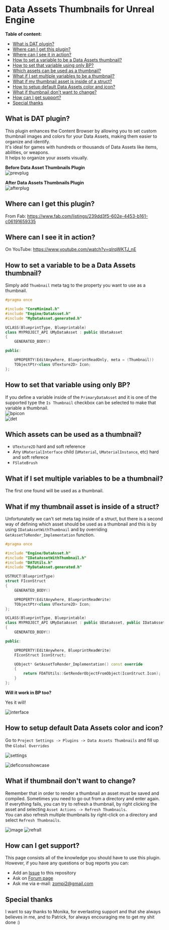 # Data Assets Thumbnails for Unreal Engine

**Table of content:**
- [What is DAT plugin?](#what-is-dat-plugin)
- [Where can I get this plugin?](#where-can-i-get-this-plugin)
- [Where can I see it in action?](#where-can-i-see-it-in-action)
- [How to set a variable to be a Data Assets thumbnail?](#how-to-set-a-variable-to-be-a-data-assets-thumbnail)
- [How to set that variable using only BP?](#how-to-set-that-variable-using-only-bp)
- [Which assets can be used as a thumbnail?](#which-assets-can-be-used-as-a-thumbnail)
- [What if I set multiple variables to be a thumbnail?](#what-if-i-set-multiple-variables-to-be-a-thumbnail)
- [What if my thumbnail asset is inside of a struct?](#what-if-my-thumbnail-asset-is-inside-of-a-struct)
- [How to setup default Data Assets color and icon?](#how-to-setup-default-data-assets-color-and-icon)
- [What if thumbnail don't want to change?](#what-if-thumbnail-dont-want-to-change)
- [How can I get support?](#how-can-i-get-support)
- [Special thanks](#special-thanks)

## What is DAT plugin?

This plugin enhances the Content Browser by allowing you to set custom thumbnail images and colors for your Data Assets, making them easier to organize and identify.  
It's ideal for games with hundreds or thousands of Data Assets like items, abilities, or weapons.  
It helps to organize your assets visually.
  
**Before Data Asset Thumbnails Plugin**  
![prevplug](https://github.com/user-attachments/assets/33402349-039e-4464-b993-8985539842fe)

**After Data Assets Thumbnails Plugin**  
![afterplug](https://github.com/user-attachments/assets/0ab33713-d906-4003-95d9-b9b4e04fa55a)
  
## Where can I get this plugin?  

From Fab: https://www.fab.com/listings/239dd3f5-602e-4453-b161-c06191659335

## Where can I see it in action?  

On YouTube: https://www.youtube.com/watch?v=qIrqWKTJ_nE

## How to set a variable to be a Data Assets thumbnail?  

Simply add `Thumbnail` meta tag to the property you want to use as a thumbnail.

```cpp
#pragma once

#include "CoreMinimal.h"
#include "Engine/DataAsset.h"
#include "MyDataAsset.generated.h"

UCLASS(BlueprintType, Blueprintable)
class MYPROJECT_API UMyDataAsset : public UDataAsset
{
	GENERATED_BODY()

public:

	UPROPERTY(EditAnywhere, BlueprintReadOnly, meta = (Thumbnail))
	TObjectPtr<class UTexture2D> Icon;
};
```

## How to set that variable using only BP?  

If you define a variable inside of the `PrimaryDataAsset` and it is one of the supported type the `Is Thumbnail` checkbox can be selected to make that variable a thumbnail.  
![bpicon](https://github.com/user-attachments/assets/4aa7385d-382e-4401-9cba-5862e0d5c438)  
![det](https://github.com/user-attachments/assets/ce216e1b-692c-46bf-b01f-9f39a7a7059e)  

## Which assets can be used as a thumbnail?

* `UTexture2D` hard and soft reference
* Any `UMaterialInterface` child (`UMaterial`, `UMaterialInstance`, etc) hard and soft referece
* `FSlateBrush`

## What if I set multiple variables to be a thumbnail?  
The first one found will be used as a thumbnail.  

## What if my thumbnail asset is inside of a struct?  
Unfortunatelly we can't set meta tag inside of a struct, but there is a second way of defining which asset should be used as a thumbnail and this is by using `IDataAssetWithThumbnail` and by overriding `GetAssetToRender_Implementation` function.

```cpp
#pragma once

#include "Engine/DataAsset.h"
#include "IDataAssetWithThumbnail.h"
#include "DATUtils.h"
#include "MyDataAsset.generated.h"

USTRUCT(BlueprintType)
struct FIconStruct
{
	GENERATED_BODY()

	UPROPERTY(EditAnywhere, BlueprintReadWrite)
	TObjectPtr<class UTexture2D> Icon;
};

UCLASS(BlueprintType, Blueprintable)
class MYPROJECT_API UMyDataAsset : public UDataAsset, public IDataAssetWithThumbnail
{
	GENERATED_BODY()

public:

	UPROPERTY(EditAnywhere, BlueprintReadWrite)
	FIconStruct IconStruct;

	UObject* GetAssetToRender_Implementation() const override
	{
		return FDATUtils::GetRenderObjectFromObject(IconStruct.Icon);
	}
};
```

**Will it work in BP too?**

Yes it will!

![interface](https://github.com/user-attachments/assets/b49b0948-0e72-4b31-8411-55ece09130f2)

## How to setup default Data Assets color and icon?  

Go to `Project Settings -> Plugins -> Data Assets Thumbnails` and fill up the `Global Overrides`

![settings](https://github.com/user-attachments/assets/11150854-2931-4b45-b197-2c4a61d97cb1)

![deficonsshowcase](https://github.com/user-attachments/assets/237c725a-fbf2-4e94-a5b9-ba96c93b3d3d)

## What if thumbnail don't want to change?  

Remember that in order to render a thumbnail an asset must be saved and compiled. Sometimes you need to go out from a directory and enter again.  
If everything fails, you can try to refresh a thumbnail, by right clicking the asset and selecting `Asset Actions -> Refresh Thumbnails`.  
You can also refresh multiple thumbnails by right-click on a directory and select `Refresh Thumbnails`.  

![image](https://github.com/user-attachments/assets/68c3146b-8682-4945-81d8-6391142f6ab4) ![refrall](https://github.com/user-attachments/assets/793f7df5-aeea-4593-8234-5340f6c329ab)  

## How can I get support?  

This page consists all of the knowledge you should have to use this plugin.  
However, if you have any questions or bug reports you can:
* Add an [Issue](https://github.com/zompi2/DataAssetsThumbnailsSampleProject/issues) to this repository
* Ask on [Forum page](https://forums.unrealengine.com/t/damian-nowakowski-data-assets-thumbnails/2448537)
* Ask me via e-mail: zompi2@gmail.com

## Special thanks 

I want to say thanks to Monika, for everlasting support and that she always believes in me, and to Patrick, for always encouraging me to get my shit done :)
